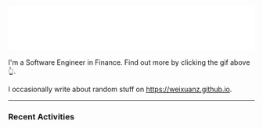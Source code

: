 <a href="https://weixuanz.github.io/about/">
    <img alt="Hi, I'm Weixuan" src="https://github.com/WeixuanZ/weixuanz/blob/master/hi.gif">
</a>

I'm a Software Engineer in Finance. Find out more by clicking the gif above 👆.

I occasionally write about random stuff on https://weixuanz.github.io.

---
### Recent Activities
<!--RECENT_ACTIVITY:start-->
<!--RECENT_ACTIVITY:end-->
